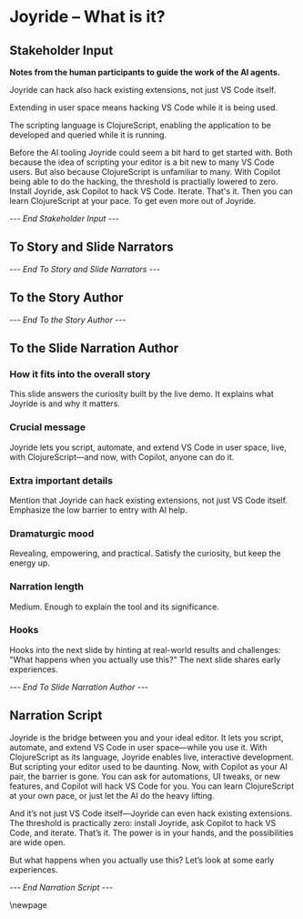 # Joyride – What is it?

## Stakeholder Input

**Notes from the human participants to guide the work of the AI agents.**

Joyride can hack also hack existing extensions, not just VS Code itself.

Extending in user space means hacking VS Code while it is being used.

The scripting language is ClojureScript, enabling the application to be developed and queried while it is running.

Before the AI tooling Joyride could seem a bit hard to get started with. Both because the idea of scripting your editor is a bit new to many VS Code users. But also because ClojureScript is unfamiliar to many. With Copilot being able to do the hacking, the threshold is practially lowered to zero. Install Joyride, ask Copilot to hack VS Code. Iterate. That's it. Then you can learn ClojureScript at your pace. To get even more out of Joyride.

*--- End Stakeholder Input ---*

## To Story and Slide Narrators

*--- End To Story and Slide Narrators ---*

## To the Story Author

*--- End To the Story Author ---*


## To the Slide Narration Author

### How it fits into the overall story
This slide answers the curiosity built by the live demo. It explains what Joyride is and why it matters.

### Crucial message
Joyride lets you script, automate, and extend VS Code in user space, live, with ClojureScript—and now, with Copilot, anyone can do it.

### Extra important details
Mention that Joyride can hack existing extensions, not just VS Code itself. Emphasize the low barrier to entry with AI help.

### Dramaturgic mood
Revealing, empowering, and practical. Satisfy the curiosity, but keep the energy up.

### Narration length
Medium. Enough to explain the tool and its significance.

### Hooks
Hooks into the next slide by hinting at real-world results and challenges: "What happens when you actually use this?" The next slide shares early experiences.

*--- End To Slide Narration Author ---*

## Narration Script

Joyride is the bridge between you and your ideal editor. It lets you script, automate, and extend VS Code in user space—while you use it. With ClojureScript as its language, Joyride enables live, interactive development. But scripting your editor used to be daunting. Now, with Copilot as your AI pair, the barrier is gone. You can ask for automations, UI tweaks, or new features, and Copilot will hack VS Code for you. You can learn ClojureScript at your own pace, or just let the AI do the heavy lifting.

And it’s not just VS Code itself—Joyride can even hack existing extensions. The threshold is practically zero: install Joyride, ask Copilot to hack VS Code, and iterate. That’s it. The power is in your hands, and the possibilities are wide open.

But what happens when you actually use this? Let’s look at some early experiences.

*--- End Narration Script ---*


\newpage